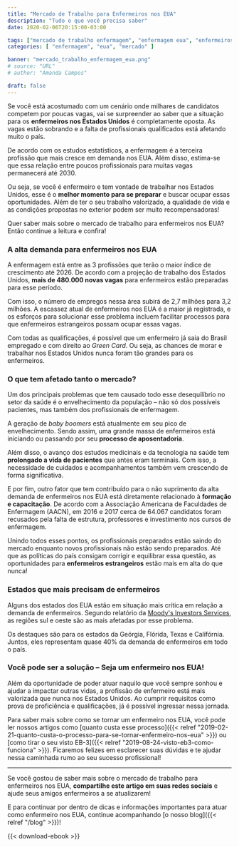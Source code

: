 ```yaml
---
title: "Mercado de Trabalho para Enfermeiros nos EUA"
description: "Tudo o que você precisa saber"
date: 2020-02-06T20:15:00-03:00

tags: ["mercado de trabalho enfermagem", "enfermagem eua", "enfermeiros eua", "enfermeiros usa", "nurse usa", "foreign nurses", "home care"]
categories: [ "enfermagem", "eua", "mercado" ]

banner: "mercado_trabalho_enfermagem_eua.png"
# source: "URL"
# author: "Amanda Campos"

draft: false
---
```


Se você está acostumado com um cenário onde milhares de candidatos competem por poucas vagas, vai se surpreender ao saber que a situação para os **enfermeiros nos Estados Unidos** é completamente oposta. As vagas estão sobrando e a falta de profissionais qualificados está afetando muito o país.

De acordo com os estudos estatísticos, a enfermagem é a terceira profissão que mais cresce em demanda nos EUA. Além disso, estima-se que essa relação entre poucos profissionais para muitas vagas permanecerá até 2030.

Ou seja, se você é enfermeiro e tem vontade de trabalhar nos Estados Unidos, esse é o **melhor momento para se preparar** e buscar ocupar essas oportunidades. Além de ter o seu trabalho valorizado, a qualidade de vida e as condições propostas no exterior podem ser muito recompensadoras!

Quer saber mais sobre o mercado de trabalho para enfermeiros nos EUA? Então continue a leitura e confira!

### A alta demanda para enfermeiros nos EUA

A enfermagem está entre as 3 profissões que terão o maior índice de crescimento até 2026. De acordo com a projeção de trabalho dos Estados Unidos, **mais de 480.000 novas vagas** para enfermeiros estão preparadas para esse período.

Com isso, o número de empregos nessa área subirá de 2,7 milhões para 3,2 milhões. A escassez atual de enfermeiros nos EUA é a maior já registrada, e os esforços para solucionar esse problema incluem facilitar processos para que enfermeiros estrangeiros possam ocupar essas vagas.

Com todas as qualificações, é possível que um enfermeiro já saia do Brasil empregado e com direito ao *Green Card*. Ou seja, as chances de morar e trabalhar nos Estados Unidos nunca foram tão grandes para os enfermeiros.

### O que tem afetado tanto o mercado?

Um dos principais problemas que tem causado todo esse desequilíbrio no setor da saúde é o envelhecimento da população – não só dos possíveis pacientes, mas também dos profissionais de enfermagem.

A geração de *baby boomers* está atualmente em seu pico de envelhecimento. Sendo assim, uma grande massa de enfermeiros está iniciando ou passando por seu **processo de aposentadoria**.

Além disso, o avanço dos estudos medicinais e da tecnologia na saúde tem **prolongado a vida de pacientes** que antes eram terminais. Com isso, a necessidade de cuidados e acompanhamentos também vem crescendo de forma significativa.

E por fim, outro fator que tem contribuído para o não suprimento da alta demanda de enfermeiros nos EUA está diretamente relacionado à **formação e capacitação**. De acordo com a Associação Americana de Faculdades de Enfermagem (AACN), em 2016 e 2017 cerca de 64.067 candidatos foram recusados pela falta de estrutura, professores e investimento nos cursos de enfermagem.

Unindo todos esses pontos, os profissionais preparados estão saindo do mercado enquanto novos profissionais não estão sendo preparados. Até que as políticas do país consigam corrigir e equilibrar essa questão, as oportunidades para **enfermeiros estrangeiros** estão mais em alta do que nunca!

### Estados que mais precisam de enfermeiros

<!-- FIXME abrir links em outra aba -->
Alguns dos estados dos EUA estão em situação mais crítica em relação a demanda de enfermeiros. Segundo relatório da [Moody's Investors Services](https://www.moodys.com/research/Moodys-Nursing-shortage-will-persist-until-2025-weakening-US-NFP--PR_380467), as regiões sul e oeste são as mais afetadas por esse problema.

Os destaques são para os estados da Geórgia, Flórida, Texas e Califórnia. Juntos, eles representam quase 40% da demanda de enfermeiros em todo o país.

### Você pode ser a solução – Seja um enfermeiro nos EUA!

Além da oportunidade de poder atuar naquilo que você sempre sonhou e ajudar a impactar outras vidas, a profissão de enfermeiro está mais valorizada que nunca nos Estados Unidos. Ao cumprir requisitos como prova de proficiência e qualificações, já é possível ingressar nessa jornada.

Para saber mais sobre como se tornar um enfermeiro nos EUA, você pode ler nossos artigos como [quanto custa esse processo]({{< relref "2019-02-21-quanto-custa-o-processo-para-se-tornar-enfermeiro-nos-eua" >}}) ou [como tirar o seu visto EB-3]({{< relref "2019-08-24-visto-eb3-como-funciona" >}}). Ficaremos felizes em esclarecer suas dúvidas e te ajudar nessa caminhada rumo ao seu sucesso profissional!

---

Se você gostou de saber mais sobre o mercado de trabalho para enfermeiros nos EUA, **compartilhe este artigo em suas redes sociais** e ajude seus amigos enfermeiros a se atualizarem!

E para continuar por dentro de dicas e informações importantes para atuar como enfermeiro nos EUA, continue acompanhando [o nosso blog]({{< relref "/blog" >}})!

{{< download-ebook >}}
